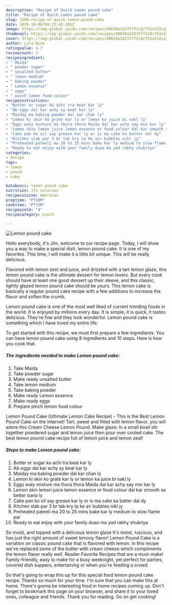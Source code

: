 ```yaml
---
description: "Recipe of Quick Lemon pound cake"
title: "Recipe of Quick Lemon pound cake"
slug: 1500-recipe-of-quick-lemon-pound-cake
date: 2020-10-06T09:23:43.305Z
image: https://img-global.cpcdn.com/recipes/40630a1d375ff2c8/751x532cq70/lemon-pound-cake-recipe-main-photo.jpg
thumbnail: https://img-global.cpcdn.com/recipes/40630a1d375ff2c8/751x532cq70/lemon-pound-cake-recipe-main-photo.jpg
cover: https://img-global.cpcdn.com/recipes/40630a1d375ff2c8/751x532cq70/lemon-pound-cake-recipe-main-photo.jpg
author: Lula Wise
ratingvalue: 4.7
reviewcount: 3
recipeingredient:
- " Maida"
- " powder sugar"
- " unsalted butter"
- " lemon medium"
- " baking powder"
- " Lemon essence"
- " eggs"
- " pinch lemon food colour"
recipeinstructions:
- "Butter or sugar ko achi tra beat kar ly"
- "Ab eggs dal kar achy sy beat kar ly"
- "Maiday ma baking powder dal kar chan ly"
- "Lemon ki skin ko grate kar ly or lemon ka juice bi nakl ly"
- "Eggs waly mixture ma thora thora Maida dal kar achy say mix kar ly"
- "Lemon skin lemon juice lemon essence or food colour dal kar smooth sa better bana ly"
- "Cake pan ko oil say grease kar ly or is ma cake ka batter dal dy"
- "Kitchen slab par 3 br tab kry ta ke air bubbles nikl jy"
- "Preheated pateeli ma 20 to 25 mins bake kar ly medium to slow flame par"
- "Ready to eat enjoy with your family duao ma yad rakhy shukriya"
categories:
- Recipe
tags:
- lemon
- pound
- cake

katakunci: lemon pound cake 
nutrition: 171 calories
recipecuisine: American
preptime: "PT18M"
cooktime: "PT33M"
recipeyield: "4"
recipecategory: Lunch

---
```



![Lemon pound cake](https://img-global.cpcdn.com/recipes/40630a1d375ff2c8/751x532cq70/lemon-pound-cake-recipe-main-photo.jpg)

Hello everybody, it's Jim, welcome to our recipe page. Today, I will show you a way to make a special dish, lemon pound cake. It is one of my favorites. This time, I will make it a little bit unique. This will be really delicious.

Flavored with lemon zest and juice, and drizzled with a tart lemon glaze, this lemon pound cake is the ultimate dessert for lemon lovers. But every cook should have at least one good dessert up their sleeve, and this classic, lightly glazed lemon pound cake should be yours. This lemon cake is basically a regular pound cake recipe with a few additions to increase the flavor and soften the crumb.

Lemon pound cake is one of the most well liked of current trending foods in the world. It is enjoyed by millions every day. It is simple, it is quick, it tastes delicious. They're fine and they look wonderful. Lemon pound cake is something which I have loved my entire life.


To get started with this recipe, we must first prepare a few ingredients. You can have lemon pound cake using 8 ingredients and 10 steps. Here is how you cook that.

<!--inarticleads1-->

##### The ingredients needed to make Lemon pound cake:

1. Take  Maida
1. Take  powder sugar
1. Make ready  unsalted butter
1. Take  lemon medium
1. Take  baking powder
1. Make ready  Lemon essence
1. Make ready  eggs
1. Prepare  pinch lemon food colour


Lemon Pound Cake (Ultimate Lemon Cake Recipe) - This is the Best Lemon Pound Cake on the Internet! Tart, sweet and filled with lemon flavor, you will adore this Cream Cheese Lemon Pound. Make glaze: In a small bowl stir together powdered sugar and lemon juice then pour over cooled cake. The best lemon pound cake recipe full of lemon juice and lemon zest! 

<!--inarticleads2-->

##### Steps to make Lemon pound cake:

1. Butter or sugar ko achi tra beat kar ly
1. Ab eggs dal kar achy sy beat kar ly
1. Maiday ma baking powder dal kar chan ly
1. Lemon ki skin ko grate kar ly or lemon ka juice bi nakl ly
1. Eggs waly mixture ma thora thora Maida dal kar achy say mix kar ly
1. Lemon skin lemon juice lemon essence or food colour dal kar smooth sa better bana ly
1. Cake pan ko oil say grease kar ly or is ma cake ka batter dal dy
1. Kitchen slab par 3 br tab kry ta ke air bubbles nikl jy
1. Preheated pateeli ma 20 to 25 mins bake kar ly medium to slow flame par
1. Ready to eat enjoy with your family duao ma yad rakhy shukriya


So moist, and topped with a delicious lemon glaze It&#39;s moist, luscious, and has just the right amount of sweet lemony flavor! Lemon Pound Cake is a variation on classic pound cake that is flavored with lemon. In this recipe we&#39;ve replaced some of the butter with cream cheese which compliments the lemon flavor really well. Reader Favorite Recipes that are a must-make! Family-friendly, easy to make for a busy weeknight, yet perfect for parties, covered dish suppers, entertaining or when you&#39;re feeding a crowd. 

So that's going to wrap this up for this special food lemon pound cake recipe. Thanks so much for your time. I'm sure that you can make this at home. There's gonna be interesting food in home recipes coming up. Don't forget to bookmark this page on your browser, and share it to your loved ones, colleague and friends. Thank you for reading. Go on get cooking!
